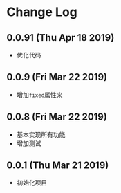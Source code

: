 # Change Log

## 0.0.91 (Thu Apr 18 2019)

-   优化代码

## 0.0.9 (Fri Mar 22 2019)

-   增加`fixed`属性来

## 0.0.8 (Fri Mar 22 2019)

-   基本实现所有功能
-   增加测试

## 0.0.1 (Thu Mar 21 2019)

-   初始化项目

